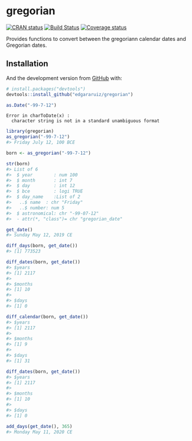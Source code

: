 
<!-- README.md is generated from README.Rmd. Please edit that file -->

# gregorian

<!-- badges: start -->

[![CRAN
status](https://www.r-pkg.org/badges/version/gregorian)](https://cran.r-project.org/package=gregorian)
[![Build
Status](https://api.travis-ci.com/edgararuiz/gregorian.svg?branch=master)](https://travis-ci.com/edgararuiz/gregorian)
[![Coverage
status](https://codecov.io/gh/edgararuiz/gregorian/branch/master/graph/badge.svg)](https://codecov.io/github/edgararuiz/gregorian?branch=master)
<!-- badges: end -->

Provides functions to convert between the gregoriann calendar dates and
Gregorian dates.

## Installation

And the development version from [GitHub](https://github.com/) with:

``` r
# install.packages("devtools")
devtools::install_github("edgararuiz/gregorian")
```

``` r
as.Date("-99-7-12")
```

    Error in charToDate(x) : 
      character string is not in a standard unambiguous format

``` r
library(gregorian)
as_gregorian("-99-7-12")
#> Friday July 12, 100 BCE
```

``` r
born <- as_gregorian("-99-7-12")
```

``` r
str(born)
#> List of 6
#>  $ year        : num 100
#>  $ month       : int 7
#>  $ day         : int 12
#>  $ bce         : logi TRUE
#>  $ day_name    :List of 2
#>   ..$ name  : chr "Friday"
#>   ..$ number: num 5
#>  $ astronomical: chr "-99-07-12"
#>  - attr(*, "class")= chr "gregorian_date"
```

``` r
get_date()
#> Sunday May 12, 2019 CE
```

``` r
diff_days(born, get_date())
#> [1] 773523
```

``` r
diff_dates(born, get_date())
#> $years
#> [1] 2117
#> 
#> $months
#> [1] 10
#> 
#> $days
#> [1] 0
```

``` r
diff_calendar(born, get_date())
#> $years
#> [1] 2117
#> 
#> $months
#> [1] 9
#> 
#> $days
#> [1] 31
```

``` r
diff_dates(born, get_date())
#> $years
#> [1] 2117
#> 
#> $months
#> [1] 10
#> 
#> $days
#> [1] 0
```

``` r
add_days(get_date(), 365)
#> Monday May 11, 2020 CE
```
